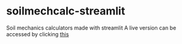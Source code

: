# soilmechcalc-streamlit
Soil mechanics calculators made with streamlit
A live version can be accessed by clicking [this](https://share.streamlit.io/msyavuz/soilmechcalc-streamlit/main/main.py)
